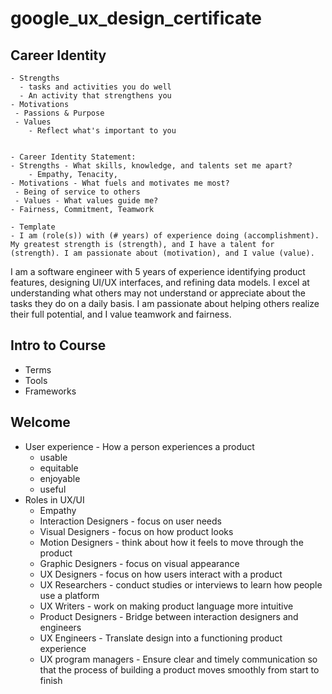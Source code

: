 # google_ux_design_certificate

## Career Identity
    - Strengths
      - tasks and activities you do well
      - An activity that strengthens you
    - Motivations
     - Passions & Purpose
     - Values
        - Reflect what's important to you


    - Career Identity Statement:
    - Strengths - What skills, knowledge, and talents set me apart?
        - Empathy, Tenacity, 
    - Motivations - What fuels and motivates me most?
     - Being of service to others
     - Values - What values guide me?
    - Fairness, Commitment, Teamwork

    - Template
    - I am (role(s)) with (# years) of experience doing (accomplishment). My greatest strength is (strength), and I have a talent for (strength). I am passionate about (motivation), and I value (value). 

I am a software engineer with 5 years of experience identifying product features, designing UI/UX interfaces, and refining data models. I excel at understanding what others may not understand or appreciate about the tasks they do on a daily basis. I am passionate about helping others realize their full potential, and I value teamwork and fairness.

## Intro to Course
- Terms
- Tools
- Frameworks

## Welcome
- User experience - How a person experiences a product
  - usable
  - equitable
  - enjoyable
  - useful
- Roles in UX/UI
  - Empathy
  - Interaction Designers - focus on user needs
  - Visual Designers - focus on how product looks
  - Motion Designers - think about how it feels to move through the product 
  - Graphic Designers - focus on visual appearance
  - UX Designers - focus on how users interact with a product
  - UX Researchers - conduct studies or interviews to learn how people use a platform
  - UX Writers - work on making product language more intuitive
  - Product Designers - Bridge between interaction designers and engineers
  - UX Engineers - Translate design into a functioning product experience
  - UX program managers - Ensure clear and timely communication so that the process of building a product moves smoothly from start to finish